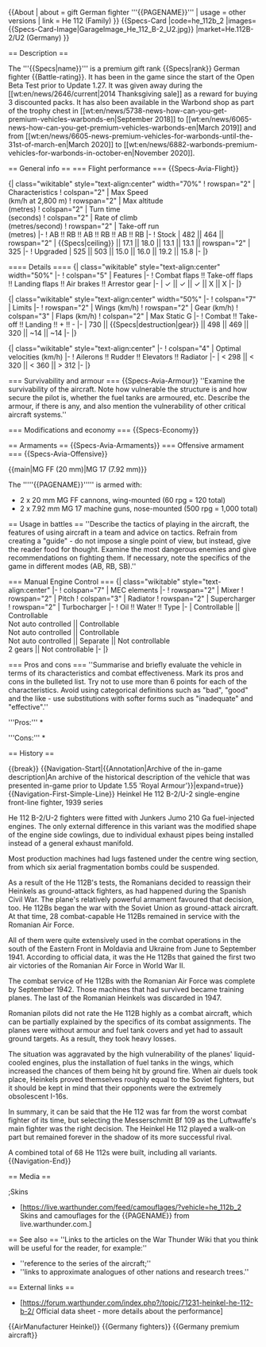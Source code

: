 {{About
| about = gift German fighter '''{{PAGENAME}}'''
| usage = other versions
| link = He 112 (Family)
}}
{{Specs-Card
|code=he_112b_2
|images={{Specs-Card-Image|GarageImage_He_112_B-2_U2.jpg}}
|market=He.112B-2/U2 (Germany)
}}

== Description ==
<!-- ''In the description, the first part should be about the history of and the creation and combat usage of the aircraft, as well as its key features. In the second part, tell the reader about the aircraft in the game. Insert a screenshot of the vehicle, so that if the novice player does not remember the vehicle by name, he will immediately understand what kind of vehicle the article is talking about.'' -->
The '''{{Specs|name}}''' is a premium gift rank {{Specs|rank}} German fighter {{Battle-rating}}. It has been in the game since the start of the Open Beta Test prior to Update 1.27. It was given away during the [[wt:en/news/2646/current|2014 Thanksgiving sale]] as a reward for buying 3 discounted packs. It has also been available in the Warbond shop as part of the trophy chest in [[wt:en/news/5738-news-how-can-you-get-premium-vehicles-warbonds-en|September 2018]] to [[wt:en/news/6065-news-how-can-you-get-premium-vehicles-warbonds-en|March 2019]] and from [[wt:en/news/6605-news-premium-vehicles-for-warbonds-until-the-31st-of-march-en|March 2020]] to [[wt:en/news/6882-warbonds-premium-vehicles-for-warbonds-in-october-en|November 2020]].

== General info ==
=== Flight performance ===
{{Specs-Avia-Flight}}
<!-- ''Describe how the aircraft behaves in the air. Speed, manoeuvrability, acceleration and allowable loads - these are the most important characteristics of the vehicle.'' -->

{| class="wikitable" style="text-align:center" width="70%"
! rowspan="2" | Characteristics
! colspan="2" | Max Speed<br>(km/h at 2,800 m)
! rowspan="2" | Max altitude<br>(metres)
! colspan="2" | Turn time<br>(seconds)
! colspan="2" | Rate of climb<br>(metres/second)
! rowspan="2" | Take-off run<br>(metres)
|-
! AB !! RB !! AB !! RB !! AB !! RB
|-
! Stock
| 482 || 464 || rowspan="2" | {{Specs|ceiling}} || 17.1 || 18.0 || 13.1 || 13.1 || rowspan="2" | 325
|-
! Upgraded
| 525 || 503 || 15.0 || 16.0 || 19.2 || 15.8
|-
|}

==== Details ====
{| class="wikitable" style="text-align:center" width="50%"
|-
! colspan="5" | Features
|-
! Combat flaps !! Take-off flaps !! Landing flaps !! Air brakes !! Arrestor gear
|-
| ✓ || ✓ || ✓ || X || X     <!-- ✓ -->
|-
|}

{| class="wikitable" style="text-align:center" width="50%"
|-
! colspan="7" | Limits
|-
! rowspan="2" | Wings (km/h)
! rowspan="2" | Gear (km/h)
! colspan="3" | Flaps (km/h)
! colspan="2" | Max Static G
|-
! Combat !! Take-off !! Landing !! + !! -
|-
| 730 <!-- {{Specs|destruction|body}} --> || {{Specs|destruction|gear}} || 498 || 469 || 320 || ~14 || ~14
|-
|}

{| class="wikitable" style="text-align:center"
|-
! colspan="4" | Optimal velocities (km/h)
|-
! Ailerons !! Rudder !! Elevators !! Radiator
|-
| < 298 || < 320 || < 360 || > 312
|-
|}

=== Survivability and armour ===
{{Specs-Avia-Armour}}
''Examine the survivability of the aircraft. Note how vulnerable the structure is and how secure the pilot is, whether the fuel tanks are armoured, etc. Describe the armour, if there is any, and also mention the vulnerability of other critical aircraft systems.''

=== Modifications and economy ===
{{Specs-Economy}}

== Armaments ==
{{Specs-Avia-Armaments}}
=== Offensive armament ===
{{Specs-Avia-Offensive}}
<!-- ''Describe the offensive armament of the aircraft, if any. Describe how effective the cannons and machine guns are in a battle, and also what belts or drums are better to use. If there is no offensive weaponry, delete this subsection.'' -->
{{main|MG FF (20 mm)|MG 17 (7.92 mm)}}

The '''''{{PAGENAME}}''''' is armed with:

* 2 x 20 mm MG FF cannons, wing-mounted (60 rpg = 120 total)
* 2 x 7.92 mm MG 17 machine guns, nose-mounted (500 rpg = 1,000 total)

== Usage in battles ==
''Describe the tactics of playing in the aircraft, the features of using aircraft in a team and advice on tactics. Refrain from creating a "guide" - do not impose a single point of view, but instead, give the reader food for thought. Examine the most dangerous enemies and give recommendations on fighting them. If necessary, note the specifics of the game in different modes (AB, RB, SB).''

=== Manual Engine Control ===
{| class="wikitable" style="text-align:center"
|-
! colspan="7" | MEC elements
|-
! rowspan="2" | Mixer
! rowspan="2" | Pitch
! colspan="3" | Radiator
! rowspan="2" | Supercharger
! rowspan="2" | Turbocharger
|-
! Oil !! Water !! Type
|-
| Controllable || Controllable<br>Not auto controlled || Controllable<br>Not auto controlled || Controllable<br>Not auto controlled || Separate || Not controllable<br>2 gears || Not controllable
|-
|}

=== Pros and cons ===
''Summarise and briefly evaluate the vehicle in terms of its characteristics and combat effectiveness. Mark its pros and cons in the bulleted list. Try not to use more than 6 points for each of the characteristics. Avoid using categorical definitions such as "bad", "good" and the like - use substitutions with softer forms such as "inadequate" and "effective".''

'''Pros:'''
*

'''Cons:'''
*

== History ==
<!-- ''Describe the history of the creation and combat usage of the aircraft in more detail than in the introduction. If the historical reference turns out to be too long, take it to a separate article, taking a link to the article about the vehicle and adding a block "/History" (example: <nowiki>https://wiki.warthunder.com/(Vehicle-name)/History</nowiki>) and add a link to it here using the <code>main</code> template. Be sure to reference text and sources by using <code><nowiki><ref></ref></nowiki></code>, as well as adding them at the end of the article with <code><nowiki><references /></nowiki></code>. This section may also include the vehicle's dev blog entry (if applicable) and the in-game encyclopedia description (under <code><nowiki>=== In-game description ===</nowiki></code>, also if applicable).'' -->

{{break}}
{{Navigation-Start|{{Annotation|Archive of the in-game description|An archive of the historical description of the vehicle that was presented in-game prior to Update 1.55 'Royal Armour'}}|expand=true}}
{{Navigation-First-Simple-Line}}
Heinkel He 112 B-2/U-2 single-engine front-line fighter, 1939 series

He 112 B-2/U-2 fighters were fitted with Junkers Jumo 210 Ga fuel-injected engines. The only external difference in this variant was the modified shape of the engine side cowlings, due to individual exhaust pipes being installed instead of a general exhaust manifold.

Most production machines had lugs fastened under the centre wing section, from which six aerial fragmentation bombs could be suspended.

As a result of the He 112B's tests, the Romanians decided to reassign their Heinkels as ground-attack fighters, as had happened during the Spanish Civil War. The plane's relatively powerful armament favoured that decision, too. He 112Bs began the war with the Soviet Union as ground-attack aircraft. At that time, 28 combat-capable He 112Bs remained in service with the Romanian Air Force.

All of them were quite extensively used in the combat operations in the south of the Eastern Front in Moldavia and Ukraine from June to September 1941. According to official data, it was the He 112Bs that gained the first two air victories of the Romanian Air Force in World War II.

The combat service of He 112Bs with the Romanian Air Force was complete by September 1942. Those machines that had survived became training planes. The last of the Romanian Heinkels was discarded in 1947.

Romanian pilots did not rate the He 112B highly as a combat aircraft, which can be partially explained by the specifics of its combat assignments. The planes were without armour and fuel tank covers and yet had to assault ground targets. As a result, they took heavy losses.

The situation was aggravated by the high vulnerability of the planes' liquid-cooled engines, plus the installation of fuel tanks in the wings, which increased the chances of them being hit by ground fire. When air duels took place, Heinkels proved themselves roughly equal to the Soviet fighters, but it should be kept in mind that their opponents were the extremely obsolescent I-16s.

In summary, it can be said that the He 112 was far from the worst combat fighter of its time, but selecting the Messerschmitt Bf 109 as the Luftwaffe's main fighter was the right decision. The Heinkel He 112 played a walk-on part but remained forever in the shadow of its more successful rival.

A combined total of 68 He 112s were built, including all variants.
{{Navigation-End}}

== Media ==
<!-- ''Excellent additions to the article would be video guides, screenshots from the game, and photos.'' -->

;Skins
* [https://live.warthunder.com/feed/camouflages/?vehicle=he_112b_2 Skins and camouflages for the {{PAGENAME}} from live.warthunder.com.]

== See also ==
''Links to the articles on the War Thunder Wiki that you think will be useful for the reader, for example:''
* ''reference to the series of the aircraft;''
* ''links to approximate analogues of other nations and research trees.''

== External links ==
<!-- ''Paste links to sources and external resources, such as:''
* ''topic on the official game forum;''
* ''other literature.'' -->

* [https://forum.warthunder.com/index.php?/topic/71231-heinkel-he-112-b-2/ Official data sheet - more details about the performance]

{{AirManufacturer Heinkel}}
{{Germany fighters}}
{{Germany premium aircraft}}